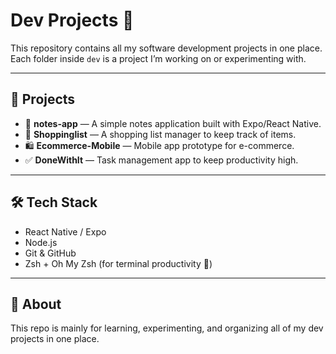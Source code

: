 # Dev Projects 🚀

This repository contains all my software development projects in one place.  
Each folder inside `dev` is a project I’m working on or experimenting with.  

---

## 📂 Projects

- 📝 **notes-app** — A simple notes application built with Expo/React Native.
- 🛒 **Shoppinglist** — A shopping list manager to keep track of items.
- 🛍️ **Ecommerce-Mobile** — Mobile app prototype for e-commerce.
- ✅ **DoneWithIt** — Task management app to keep productivity high.

---

## 🛠️ Tech Stack
- React Native / Expo
- Node.js
- Git & GitHub
- Zsh + Oh My Zsh (for terminal productivity 🚀)

---

## 🌟 About
This repo is mainly for learning, experimenting, and organizing all of my dev projects in one place.

